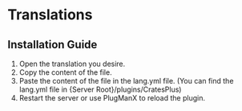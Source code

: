 # Translations
## Installation Guide
1. Open the translation you desire.
2. Copy the content of the file.
3. Paste the content of the file in the lang.yml file. (You can find the lang.yml file in {Server Root}/plugins/CratesPlus)
4. Restart the server or use PlugManX to reload the plugin.
